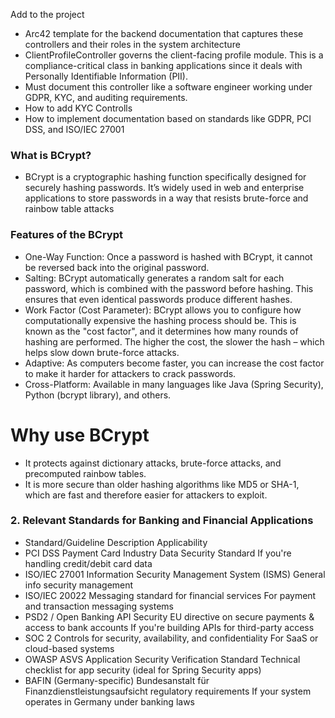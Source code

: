 Add to the project
- Arc42 template for the backend documentation that captures these controllers and their roles in the system architecture
- ClientProfileController governs the client-facing profile module. This is a compliance-critical class in banking applications since it deals with Personally Identifiable Information (PII).
- Must document this controller like a  software engineer working under GDPR, KYC, and auditing requirements.
- How to add KYC Controlls
- How to implement documentation based on standards like GDPR, PCI DSS, and ISO/IEC 27001

### What is BCrypt?
- BCrypt is a cryptographic hashing function specifically designed for securely hashing passwords. It’s widely used in web and enterprise applications to store passwords in a way that resists brute-force and rainbow table attacks 

### Features of the BCrypt
- One-Way Function: Once a password is hashed with BCrypt, it cannot be reversed back into the original password.
- Salting: BCrypt automatically generates a random salt for each password, which is combined with the password before hashing. This ensures that even identical passwords produce different hashes.
- Work Factor (Cost Parameter): BCrypt allows you to configure how computationally expensive the hashing process should be. This is known as the "cost factor", and it determines how many rounds of hashing are performed. The higher the cost, the slower the hash – which helps slow down brute-force attacks.
- Adaptive: As computers become faster, you can increase the cost factor to make it harder for attackers to crack passwords.
- Cross-Platform: Available in many languages like Java (Spring Security), Python (bcrypt library), and others.

# Why use BCrypt
- It protects against dictionary attacks, brute-force attacks, and precomputed rainbow tables.
- It is more secure than older hashing algorithms like MD5 or SHA-1, which are fast and therefore easier for attackers to exploit.

###  2. Relevant Standards for Banking and Financial Applications
- Standard/Guideline	Description	Applicability
- PCI DSS	Payment Card Industry Data Security Standard	If you're handling credit/debit card data
- ISO/IEC 27001	Information Security Management System (ISMS)	General info security management
- ISO/IEC 20022	Messaging standard for financial services	For payment and transaction messaging systems
- PSD2 / Open Banking API Security	EU directive on secure payments & access to bank accounts	If you're building APIs for third-party access
- SOC 2	Controls for security, availability, and confidentiality	For SaaS or cloud-based systems
- OWASP ASVS	Application Security Verification Standard	Technical checklist for app security (ideal for Spring Security apps)
- BAFIN (Germany-specific)	Bundesanstalt für Finanzdienstleistungsaufsicht regulatory requirements	If your system operates in Germany under banking laws